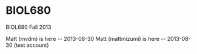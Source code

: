 BIOL680
=======

BIOL680 Fall 2013

Matt (mvdm) is here -- 2013-08-30
Matt (mattmizumi) is here -- 2013-08-30 (test account)
